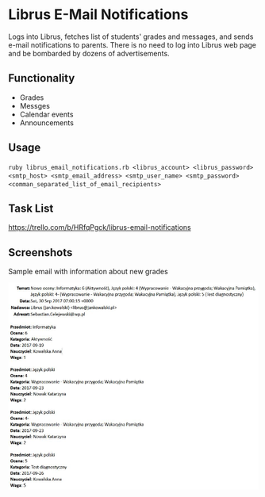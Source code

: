 # Librus E-Mail Notifications

Logs into Librus, fetches list of students' grades and messages, and sends e-mail notifications to parents. There is no need to log into Librus web page and be bombarded by dozens of advertisements.

## Functionality

- Grades
- Messges
- Calendar events
- Announcements

## Usage

``ruby librus_email_notifications.rb <librus_account> <librus_password> <smtp_host> <smtp_email_address> <smtp_user_name> <smtp_password> <comman_separated_list_of_email_recipients>``

## Task List

https://trello.com/b/HRfqPgck/librus-email-notifications

## Screenshots

Sample email with information about new grades

![Screenshot](https://raw.githubusercontent.com/SebastianCelejewski/librus-email-notifications/master/doc/len-screenshot.JPG)
